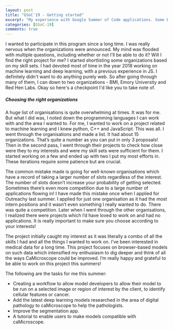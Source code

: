 ```yaml
---
layout: post
title: "GSoC'19 - Getting started"
excerpt: "My experience with Google Summer of Code applications. Some Do's and Dont's. And a brief introduction of the project."
categories: [GSoC-19]
comments: true
---
```


I wanted to participate in this program since a long time. I was really nervous when the organizations were announced. My mind was flooded with multiple questions, including whether or not I'll be able to do it? Will I find the right project for me? I started shortlisting some organizations based on my skill sets. I had devoted most of time in the year 2018 working on machine learning and deep learning, with a previous experience in JS. I definitely didn't want to do anything purely web. So after going through many of them, I can down to two organizations - BMI, Emory University and Red Hen Labs. Okay so here's a checkpoint I'd like you to take note of. 

##### Choosing the right organizations

A huge list of organisations is quite overwhelming at times. It was for me. But what I did was, I noted down the programming languages I can work with and the area I wanted to. For me, I wanted to work on a project related to machine learning and I knew python, C++ and JavaScript. This was all. I went through the organisations and made a list. It had about 15 organizations. That’s quite a number as you can put in only 3 proposals! Then in the second pass, I went through their projects to check how close were they to my interests and were my skill sets were sufficient for them. I started working on a few and ended up with two I put my most efforts in. These iterations require some patience but are crucial.

The common mistake made is going for well-known organisations which have a record of taking a larger number of slots regardless of the interest. The number of slots doesn’t increase your probability of getting selected. Sometimes there’s even more competition due to a large number of applications flowing in! I have made this mistake once when I applied for Outreachy last summer. I applied for just one organisation as it had the most intern positions and it wasn’t even something I really wanted to do. There was quite a competition. Later when I went through the other organisations, I realized there were projects which I’d have loved to work on and had no applications. It is really important to make sure you choose according to your interests!

The project initially caught my interest as it was literally a combo of all the skills I had and all the things I wanted to work on. I’ve been interested in medical data for a long time. This project focuses on browser-based models on such data which intensified my enthusiasm to dig deeper and think of all the ways CaMicroscope could be improved. I’m really happy and grateful to be able to work on this project this summers!


The following are the tasks for me this summer:

- Creating a workflow to allow model developers to allow their model to be run on a selected image or region of interest by the client, to identify cellular features or cancer.
- Add the latest deep learning models researched in the area of digital pathology to caMicroscope to help the pathologists.
- Improve the segmentation app.
- A tutorial to enable users to make models compatible with caMicroscope.
